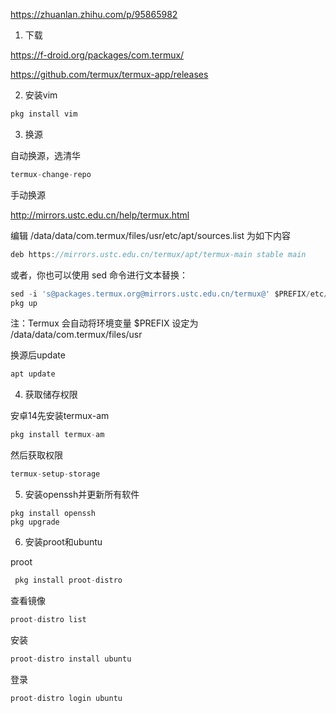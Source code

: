 https://zhuanlan.zhihu.com/p/95865982





1. 下载

https://f-droid.org/packages/com.termux/

https://github.com/termux/termux-app/releases



2. 安装vim

```javascript
pkg install vim
```





3. 换源

自动换源，选清华

```javascript
termux-change-repo
```

手动换源

http://mirrors.ustc.edu.cn/help/termux.html

编辑 /data/data/com.termux/files/usr/etc/apt/sources.list 为如下内容

```javascript
deb https://mirrors.ustc.edu.cn/termux/apt/termux-main stable main
```

或者，你也可以使用 sed 命令进行文本替换：

```javascript
sed -i 's@packages.termux.org@mirrors.ustc.edu.cn/termux@' $PREFIX/etc/apt/sources.list
pkg up
```

注：Termux 会自动将环境变量 $PREFIX 设定为 /data/data/com.termux/files/usr

换源后update

```javascript
apt update
```



4. 获取储存权限

安卓14先安装termux-am

```javascript
pkg install termux-am
```
然后获取权限
```javascript
termux-setup-storage
```



5. 安装openssh并更新所有软件

```shell
pkg install openssh
pkg upgrade
```





6. 安装proot和ubuntu

proot

```javascript
 pkg install proot-distro 
```

查看镜像

```javascript
proot-distro list
```

安装

```javascript
proot-distro install ubuntu
```

登录

```javascript
proot-distro login ubuntu
```

